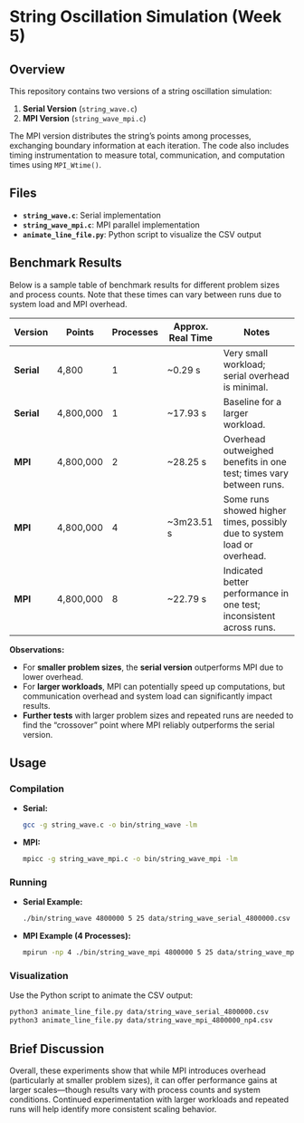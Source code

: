 # String Oscillation Simulation (Week 5)

## Overview
This repository contains two versions of a string oscillation simulation:
1. **Serial Version** (`string_wave.c`)
2. **MPI Version** (`string_wave_mpi.c`)

The MPI version distributes the string’s points among processes, exchanging boundary information at each iteration. The code also includes timing instrumentation to measure total, communication, and computation times using `MPI_Wtime()`.

## Files
- **`string_wave.c`**: Serial implementation  
- **`string_wave_mpi.c`**: MPI parallel implementation  
- **`animate_line_file.py`**: Python script to visualize the CSV output

## Benchmark Results
Below is a sample table of benchmark results for different problem sizes and process counts. Note that these times can vary between runs due to system load and MPI overhead.

| Version         | Points    | Processes | Approx. Real Time  | Notes                                                                    |
|-----------------|-----------|-----------|--------------------|--------------------------------------------------------------------------|
| **Serial**      | 4,800     | 1         | ~0.29 s            | Very small workload; serial overhead is minimal.                         |
| **Serial**      | 4,800,000 | 1         | ~17.93 s           | Baseline for a larger workload.                                          |
| **MPI**         | 4,800,000 | 2         | ~28.25 s           | Overhead outweighed benefits in one test; times vary between runs.       |
| **MPI**         | 4,800,000 | 4         | ~3m23.51 s         | Some runs showed higher times, possibly due to system load or overhead.  |
| **MPI**         | 4,800,000 | 8         | ~22.79 s           | Indicated better performance in one test; inconsistent across runs.      |

**Observations:**
- For **smaller problem sizes**, the **serial version** outperforms MPI due to lower overhead.  
- For **larger workloads**, MPI can potentially speed up computations, but communication overhead and system load can significantly impact results.  
- **Further tests** with larger problem sizes and repeated runs are needed to find the “crossover” point where MPI reliably outperforms the serial version.

## Usage

### Compilation

- **Serial:**
  ```bash
  gcc -g string_wave.c -o bin/string_wave -lm
  ```

- **MPI:**
  ```bash
  mpicc -g string_wave_mpi.c -o bin/string_wave_mpi -lm
  ```

### Running

- **Serial Example:**
  ```bash
  ./bin/string_wave 4800000 5 25 data/string_wave_serial_4800000.csv
  ```

- **MPI Example (4 Processes):**
  ```bash
  mpirun -np 4 ./bin/string_wave_mpi 4800000 5 25 data/string_wave_mpi_4800000_np4.csv
  ```

### Visualization

Use the Python script to animate the CSV output:
```bash
python3 animate_line_file.py data/string_wave_serial_4800000.csv
python3 animate_line_file.py data/string_wave_mpi_4800000_np4.csv
```

## Brief Discussion

Overall, these experiments show that while MPI introduces overhead (particularly at smaller problem sizes), it can offer performance gains at larger scales—though results vary with process counts and system conditions. Continued experimentation with larger workloads and repeated runs will help identify more consistent scaling behavior.
```


